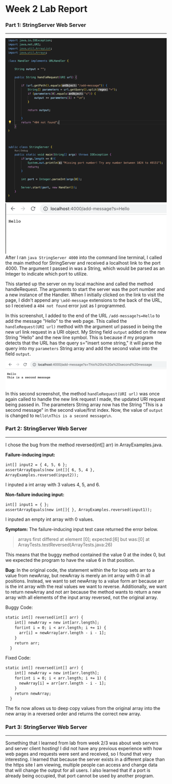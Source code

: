 # Week 2 Lab Report

### Part 1: StringServer Web Server
---
![image](/stringservercode.png)
![image](/helloss.png)
After I ran `java StringServer 4000` into the command line terminal, I called the main method for StringServer and received a localhost link to the port 4000. The argument I passed in was a String, which would be parsed as an Integer to indicate which port to utilize. 

This started up the server on my local machine and called the method handleRequest. The arguments to start the server was the port number and a new instance of the Handler. When I initially clicked on the link to visit the page, I didn't append any `\add-message` extensions to the back of the URL, so I received a `404 not found` error just as I programmed. 

In this screenshot, I added to the end of the URL `/add-message?s=Hello` to add the message "Hello" to the web page. This called the `handleRequest(URI url)` method with the argument url passed in being the new url link request in a URI object. My String field `output` added on the new String "Hello" and the new line symbol. This is because if my program detects that the URL has the query s="insert some string," it will parse the query into my `parameters` String array and add the second value into the field `output`.


![image](/secondmsgss.png)
In this second screenshot, the method `handleRequest(URI url)` was once again called to handle the new link request I made, the updated URI request being passed in. The parameters String array now has the String "This is a second message" in the second value/first index. Now, the value of `output` is changed to `Hello\nThis is a second message\n`. 


### Part 2: StringServer Web Server
---

I chose the bug from the method reversed(int[] arr) in ArrayExamples.java. 

**Failure-inducing input:** 
```
int[] input2 = { 4, 5, 6 };
assertArrayEquals(new int[]{ 6, 5, 4 }, ArrayExamples.reversed(input2));
```
I inputed a int array with 3 values 4, 5, and 6. 

**Non-failure inducing input:**
```
int[] input1 = { };
assertArrayEquals(new int[]{ }, ArrayExamples.reversed(input1));
```
I inputed an empty int array with 0 values.

**Symptom:**
The failure-inducing input test case returned the error below.
> arrays first differed at element [0]; expected:[6] but was:[0] at ArrayTests.testReversed(ArrayTests.java:26)

This means that the buggy method contained the value 0 at the index 0, but we expected the program to have the value 6 in that position.

**Bug:** 
In the original code, the statement within the for loop sets arr to a value from newArray, but newArray is merely an int array with 0 in all positions. Instead, we want to set newArray to a value form arr because arr is the int array with the real values we want to reverse. Additionally, we want to return newArray and not arr because the method wants to return a new array with all elements of the input array reversed, not the original array. 

Buggy Code:

```
static int[] reversed(int[] arr) {
    int[] newArray = new int[arr.length];
    for(int i = 0; i < arr.length; i += 1) {
      arr[i] = newArray[arr.length - i - 1];
    }
    return arr;
  }
```

Fixed Code:
```
static int[] reversed(int[] arr) {
    int[] newArray = new int[arr.length];
    for(int i = 0; i < arr.length; i += 1) {
      newArray[i] = arr[arr.length - i - 1];
    }
    return newArray;
  }
```
The fix now allows us to deep copy values from the original array into the new array in a reversed order and returns the correct new array.




### Part 3: StringServer Web Server
---
Something that I learned from lab from week 2/3 was about web servers and server client hosting! I did not have any previous experience with how web pages and requests were sent and received, so I found that very interesting. I learned that because the server exists in a different place than the https site I am viewing, multiple people can access and change data that will change the output for all users. I also learned that if a port is already being occupied, that port cannot be used by another program. 





